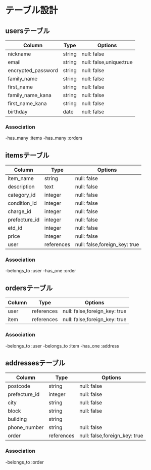 # テーブル設計

## usersテーブル
|Column            |Type  |Options                |
|------------------|------|-----------------------|
|nickname          |string|null: false            |
|email             |string|null: false,unique:true|
|encrypted_password|string|null: false            |
|family_name       |string|null: false            |
|first_name        |string|null: false            |
|family_name_kana  |string|null: false            |
|first_name_kana   |string|null: false            |
|birthday          |date  |null: false            |

### Association
-has_many :items
-has_many :orders


## itemsテーブル
|Column       |Type      |Options                      |
|-------------|----------|-----------------------------|
|item_name    |string    |null: false                  |
|description  |text      |null: false                  |
|category_id  |integer   |null: false                  |
|condition_id |integer   |null: false                  |
|charge_id    |integer   |null: false                  |
|prefecture_id|integer   |null: false                  |
|etd_id       |integer   |null: false                  |
|price        |integer   |null: false                  |
|user         |references|null: false,foreign_key: true|
### Association
-belongs_to :user
-has_one :order


## ordersテーブル
|Column|Type      |Options                      |
|------|----------|-----------------------------|
|user  |references|null: false,foreign_key: true|
|item  |references|null: false,foreign_key: true|

### Association
-belongs_to :user
-belongs_to :item
-has_one :address


## addressesテーブル
|Column       |Type      |Options                      |
|-------------|----------|-----------------------------|
|postcode     |string    |null: false                  |
|prefecture_id|integer   |null: false                  |
|city         |string    |null: false                  |
|block        |string    |null: false                  |
|building     |string    |                             |
|phone_number |string    |null: false                  |
|order        |references|null: false,foreign_key: true|

### Association
-belongs_to :order